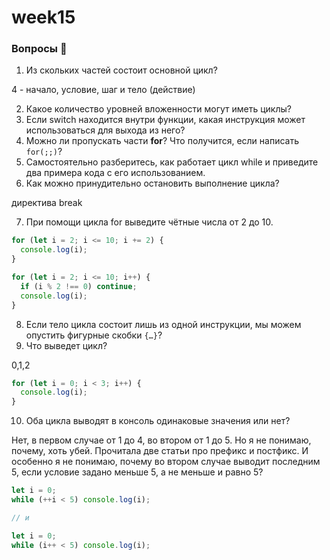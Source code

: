 # week15

### Вопросы 💎

1. Из скольких частей состоит основной цикл?

4 - начало, условие, шаг и тело (действие)

2. Какое количество уровней вложенности могут иметь циклы?
3. Если switch находится внутри функции, какая инструкция может использоваться для выхода из него?
4. Можно ли пропускать части **for**? Что получится, если написать `for(;;)`?
5. Самостоятельно разберитесь, как работает цикл while и приведите два примера кода с его использованием.
6. Как можно принудительно остановить выполнение цикла?

директива break

7. При помощи цикла for выведите чётные числа от 2 до 10.

```jsx
for (let i = 2; i <= 10; i += 2) {
  console.log(i);
}
```

```jsx
for (let i = 2; i <= 10; i++) {
  if (i % 2 !== 0) continue;
  console.log(i);
}
```

8. Если тело цикла состоит лишь из одной инструкции, мы можем опустить фигурные скобки `{…}`?
9. Что выведет цикл?

0,1,2

```jsx
for (let i = 0; i < 3; i++) {
  console.log(i);
}
```

10. Оба цикла выводят в консоль одинаковые значения или нет?

Нет, в первом случае от 1 до 4, во втором от 1 до 5. Но я не понимаю, почему, хоть убей. Прочитала две статьи про префикс и постфикс.
И особенно я не понимаю, почему во втором случае выводит последним 5, если условие задано меньше 5, а не меньше и равно 5?

```jsx
let i = 0;
while (++i < 5) console.log(i);

// и

let i = 0;
while (i++ < 5) console.log(i);
```
